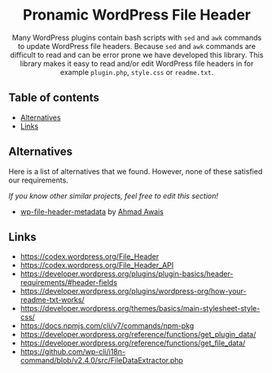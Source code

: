 <h1 align="center">Pronamic WordPress File Header</h1>

<p align="center">
	Many WordPress plugins contain bash scripts with <code>sed</code> and <code>awk</code> commands to update WordPress file headers. Because <code>sed</code> and <code>awk</code> commands are difficult to read and can be error prone we have developed this library. This library makes it easy to read and/or edit WordPress file headers in for example <code>plugin.php</code>, <code>style.css</code> or <code>readme.txt</code>.
</p>

## Table of contents

- [Alternatives](#alternatives)
- [Links](#links)

## Alternatives

Here is a list of alternatives that we found. However, none of these satisfied our requirements.

*If you know other similar projects, feel free to edit this section!*

- [wp-file-header-metadata](https://github.com/ahmadawais/wp-file-header-metadata) by [Ahmad Awais](https://github.com/ahmadawais)

## Links

- https://codex.wordpress.org/File_Header
- https://codex.wordpress.org/File_Header_API
- https://developer.wordpress.org/plugins/plugin-basics/header-requirements/#header-fields
- https://developer.wordpress.org/plugins/wordpress-org/how-your-readme-txt-works/
- https://developer.wordpress.org/themes/basics/main-stylesheet-style-css/
- https://docs.npmjs.com/cli/v7/commands/npm-pkg
- https://developer.wordpress.org/reference/functions/get_plugin_data/
- https://developer.wordpress.org/reference/functions/get_file_data/
- https://github.com/wp-cli/i18n-command/blob/v2.4.0/src/FileDataExtractor.php
